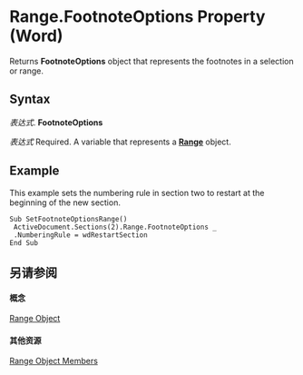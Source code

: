 
# Range.FootnoteOptions Property (Word)

Returns  **FootnoteOptions** object that represents the footnotes in a selection or range.


## Syntax

 _表达式_. **FootnoteOptions**

 _表达式_ Required. A variable that represents a **[Range](15a7a1c4-5f3f-5b6e-60e9-29688de3f274.md)** object.


## Example

This example sets the numbering rule in section two to restart at the beginning of the new section.


```
Sub SetFootnoteOptionsRange() 
 ActiveDocument.Sections(2).Range.FootnoteOptions _ 
 .NumberingRule = wdRestartSection 
End Sub
```


## 另请参阅


#### 概念


[Range Object](15a7a1c4-5f3f-5b6e-60e9-29688de3f274.md)
#### 其他资源


[Range Object Members](http://msdn.microsoft.com/library/3c4a36d9-2a80-5aaf-827b-275a52bfa193%28Office.15%29.aspx)